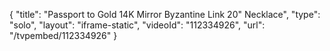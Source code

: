 {
    "title": "Passport to Gold 14K Mirror Byzantine Link 20\" Necklace",
    "type": "solo",
    "layout": "iframe-static",
    "videoId": "112334926",
    "url": "\/tvpembed\/112334926"
}